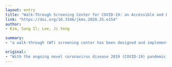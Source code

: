 ```yaml
---
layout: entry
title: "Walk-Through Screening Center for COVID-19: an Accessible and Efficient Screening System in a Pandemic Situation"
link: "https://doi.org/10.3346/jkms.2020.35.e154"
author:
- Kim, Sang Il; Lee, Ji Yong

summary:
- "a walk-through (WT) screening center has been designed and implemented in Korea for easy screening of COVID-19. There is a risk of cross-infection at each stage of screening treatment, including the booths, and adverse reactions with disinfection. A WT center can be implemented in other institutions and countries and modified depending on local needs to cope with the pandemic. The WT screening center can also increase the number of people tested by 9-10 fold. It is designed for safe and efficient consultation for patients with fever or respiratory. screening center using negative pressure booths that is inspired by the biosafety.."

original:
- "With the ongoing novel coronavirus disease 2019 (COVID-19) pandemic, the number of individuals that need to be tested for COVID-19 has been rapidly increasing. A walk-through (WT) screening center using negative pressure booths that is inspired by the biosafety cabinet has been designed and implemented in Korea for easy screening of COVID-19 and for safe and efficient consultation for patients with fever or respiratory symptoms. Here, we present the overall concept, advantages, and limitations of the COVID-19 WT screening center. The WT center increases patient access to the screening clinics and adequately protects healthcare personnel while reducing the consumption of personal protective equipment. It can also increase the number of people tested by 9-10 fold. However, there is a risk of cross-infection at each stage of screening treatment, including the booths, and adverse reactions with disinfection of the booths. These limitations can be overcome using mobile technology and increasing the number of booths to reduce congestion inside the center, reducing booth volume for sufficient and rapid ventilation, and using an effective, harmless, and certified environmental disinfectant. A WT center can be implemented in other institutions and countries and modified depending on local needs to cope with the COVID-19 pandemic."
---
```


